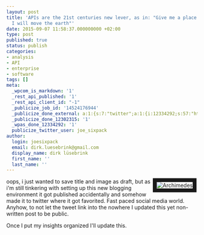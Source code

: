 ```yaml
---
layout: post
title: 'APIs are the 21st centuries new lever, as in: "Give me a place to stand and
  I will move the earth"'
date: 2015-09-07 11:58:37.000000000 +02:00
type: post
published: true
status: publish
categories:
- analysis
- API
- enterprise
- software
tags: []
meta:
  _wpcom_is_markdown: '1'
  _rest_api_published: '1'
  _rest_api_client_id: "-1"
  _publicize_job_id: '14524176944'
  _publicize_done_external: a:1:{s:7:"twitter";a:1:{i:12334292;s:57:"https://twitter.com/joe_sixpack/status/640807955307204608";}}
  _publicize_done_12302315: '1'
  _wpas_done_12334292: '1'
  publicize_twitter_user: joe_sixpack
author:
  login: joesixpack
  email: dirk.luesebrink@gmail.com
  display_name: dirk lüsebrink
  first_name: ''
  last_name: ''
---
```

<img src="{{ site.baseurl }}/assets/archsteun.jpg" alt="Archimedes" style="float:right;" align="left" border="10"/>

oops, i just wanted to save title and image as draft, but as i'm still tinkering with setting up this new blogging environment it got published accidentally and somehow made it to twitter where it got favorited. Fast paced social media world. Anyhow, to not let the tweet link into the nowhere I updated this yet non-written post to be public.</p>
<p>Once I put my insights organized I'll update this.</p>
